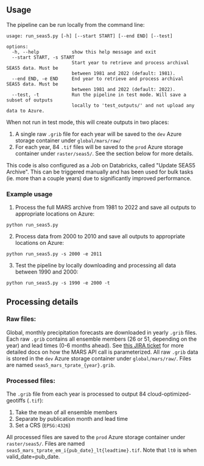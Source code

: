 ## Usage

The pipeline can be run locally from the command line: 

```
usage: run_seas5.py [-h] [--start START] [--end END] [--test]

options:
  -h, --help            show this help message and exit
  --start START, -s START
                        Start year to retrieve and process archival SEAS5 data. Must be
                        between 1981 and 2022 (default: 1981).
  --end END, -e END     End year to retrieve and process archival SEAS5 data. Must be
                        between 1981 and 2022 (default: 2022).
  --test, -t            Run the pipeline in test mode. Will save a subset of outputs
                        locally to 'test_outputs/' and not upload any data to Azure.
```

When not run in test mode, this will create outputs in two places: 

1) A single raw `.grib` file for each year will be saved to the `dev` Azure storage container under `global/mars/raw/`
2) For each year, 84 `.tif` files will be saved to the `prod` Azure storage container under `raster/seas5/`. See the section below for more details.

This code is also configured as a Job on Databricks, called "Update SEAS5 Archive". This can be triggered manually and has been used for bulk tasks (ie. more than a couple years) due to significantly improved performance. 

### Example usage

1. Process the full MARS archive from 1981 to 2022 and save all outputs to appropriate locations on Azure:

```
python run_seas5.py
```

2. Process data from 2000 to 2010 and save all outputs to appropriate locations on Azure: 

```
python run_seas5.py -s 2000 -e 2011
```

3. Test the pipeline by locally downloading and processing all data between 1990 and 2000:

```
python run_seas5.py -s 1990 -e 2000 -t
```

## Processing details

### Raw files:
Global, monthly precipitation forecasts are downloaded in yearly `.grib` files. Each raw `.grib` contains all ensemble members (26 or 51, depending on the year) and lead times (0-6 months ahead). See [this JIRA ticket](https://humanitarian.atlassian.net/browse/DSCI-539?focusedCommentId=177527) for more detailed docs on how the MARS API call is parameterized. All raw `.grib` data is stored in the `dev` Azure storage container under `global/mars/raw/`. Files are named `seas5_mars_tprate_{year}.grib`. 

### Processed files: 
The `.grib` file from each year is processed to output 84 cloud-optimized-geotiffs (`.tif`): 
1. Take the mean of all ensemble members
2. Separate by publication month and lead time
3. Set a CRS (`EPSG:4326`)

All processed files are saved to the `prod` Azure storage container under `raster/seas5/`. Files are named `seas5_mars_tprate_em_i{pub_date}_lt{leadtime}.tif`. Note that `lt0` is when valid_date=pub_date. 